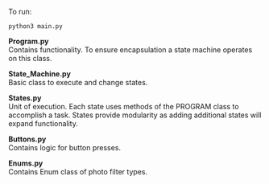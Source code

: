 To run:
``` 
python3 main.py
```
**Program.py** \
Contains functionality. To ensure encapsulation a state machine operates on this class.

**State_Machine.py**\
Basic class to execute and change states.

**States.py**\
Unit of execution. Each state uses methods of the PROGRAM class to accomplish a task. States provide modularity as adding additional states will expand functionality.

**Buttons.py**\
Contains logic for button presses.

**Enums.py**\
Contains Enum class of photo filter types.
